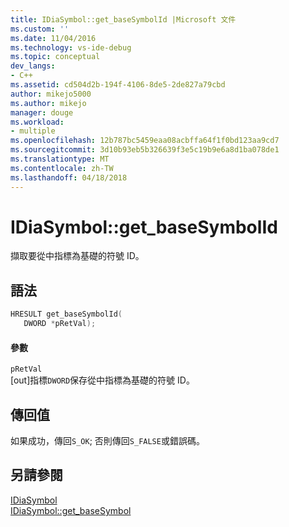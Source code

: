 ```yaml
---
title: IDiaSymbol::get_baseSymbolId |Microsoft 文件
ms.custom: ''
ms.date: 11/04/2016
ms.technology: vs-ide-debug
ms.topic: conceptual
dev_langs:
- C++
ms.assetid: cd504d2b-194f-4106-8de5-2de827a79cbd
author: mikejo5000
ms.author: mikejo
manager: douge
ms.workload:
- multiple
ms.openlocfilehash: 12b787bc5459eaa08acbffa64f1f0bd123aa9cd7
ms.sourcegitcommit: 3d10b93eb5b326639f3e5c19b9e6a8d1ba078de1
ms.translationtype: MT
ms.contentlocale: zh-TW
ms.lasthandoff: 04/18/2018
---
```

# <a name="idiasymbolgetbasesymbolid"></a>IDiaSymbol::get_baseSymbolId
擷取要從中指標為基礎的符號 ID。  
  
## <a name="syntax"></a>語法  
  
```C++  
HRESULT get_baseSymbolId(   
   DWORD *pRetVal);  
```  
  
#### <a name="parameters"></a>參數  
 `pRetVal`  
 [out]指標`DWORD`保存從中指標為基礎的符號 ID。  
  
## <a name="return-value"></a>傳回值  
 如果成功，傳回`S_OK`; 否則傳回`S_FALSE`或錯誤碼。  
  
## <a name="see-also"></a>另請參閱  
 [IDiaSymbol](../../debugger/debug-interface-access/idiasymbol.md)   
 [IDiaSymbol::get_baseSymbol](../../debugger/debug-interface-access/idiasymbol-get-basesymbol.md)